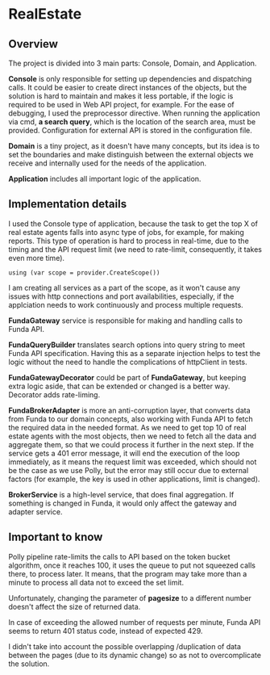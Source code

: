 # RealEstate

## Overview

The project is divided into 3 main parts: Console, Domain, and Application.

**Console** is only responsible for setting up dependencies and dispatching calls. It could be easier to create direct instances of the objects, but the solution is hard to maintain and makes it less portable, if the logic is required to be used in Web API project, for example. For the ease of debugging, I used the preprocessor directive.
When running the application via cmd, **a search query**, which is the location of the search area, must be provided.
Configuration for external API is stored in the configuration file.

**Domain** is a tiny project, as it doesn't have many concepts, but its idea is to set the boundaries and make distinguish between the external objects we receive and internally used for the needs of the application.

**Application** includes all important logic of the application.

## Implementation details

I used the Console type of application, because the task to get the top X of real estate agents falls into async type of jobs, for example, for making reports. This type of operation is hard to process in real-time, due to the timing and the API request limit (we need to rate-limit, consequently, it takes even more time). 
```
using (var scope = provider.CreateScope())
```
I am creating all services as a part of the scope, as it won't cause any issues with http connections and port availabilities, especially, if the applciation needs to work continuously and process multiple requests.

**FundaGateway** service is responsible for making and handling calls to Funda API.

**FundaQueryBuilder** translates search options into query string to meet Funda API specification. Having this as a separate injection helps to test the logic without the need to handle the complications of httpClient in tests.

**FundaGatewayDecorator** could be part of **FundaGateway**, but keeping extra logic aside, that can be extended or changed is a better way. Decorator adds rate-liming.

**FundaBrokerAdapter** is more an anti-corruption layer, that converts data from Funda to our domain concepts, also working with Funda API to fetch the required data in the needed format. 
As we need to get top 10 of real estate agents with the most objects, then we need to fetch all the data and aggregate them, so that we could process it further in the next step. 
If the service gets a 401 error message, it will end the execution of the loop immediately, as it means the request limit was exceeded, which should not be the case as we use Polly, but the error may still occur due to external factors (for example, the key is used in other applications, limit is changed).

**BrokerService** is a high-level service, that does final aggregation. If something is changed in Funda, it would only affect the gateway and adapter service.

## Important to know

Polly pipeline rate-limits the calls to API based on the token bucket algorithm, once it reaches 100, it uses the queue to put not squeezed calls there, to process later. It means, that the program may take more than a minute to process all data not to exceed the set limit.

Unfortunately, changing the parameter of **pagesize** to a different number doesn't affect the size of returned data.

In case of exceeding the allowed number of requests per minute, Funda API seems to return 401 status code, instead of expected 429.

I didn't take into account the possible overlapping /duplication of data between the pages (due to its dynamic change) so as not to overcomplicate the solution.
